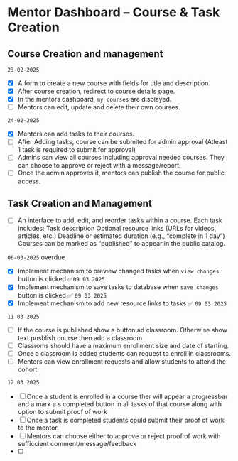 # Mentor Dashboard – Course & Task Creation

## Course Creation and management

`23-02-2025`

- [x] A form to create a new course with fields for title and description.
- [x] After course creation, redirect to course details page.
- [x] In the mentors dashboard, `my courses` are displayed.
- [ ] Mentors can edit, update and delete their own courses.

`24-02-2025`

- [x] Mentors can add tasks to their courses.
- [ ] After Adding tasks, course can be submited for admin approval (Atleast 1 task is required to submit for approval)
- [ ] Admins can view all courses including approval needed courses. They can choose to approve or reject with a message/report.
- [ ] Once the admin approves it, mentors can publish the course for public access.

## Task Creation and Management

- [ ] An interface to add, edit, and reorder tasks within a course.
      Each task includes:
      Task description
      Optional resource links (URLs for videos, articles, etc.)
      Deadline or estimated duration (e.g., “complete in 1 day”)
      Courses can be marked as “published” to appear in the public catalog.

<!--  -->

`06-03-2025`
overdue

- [x] Implement mechanism to preview changed tasks when `view changes` button is clicked ✅`09 03 2025`
- [x] Implement mechanism to save tasks to database when `save changes` button is clicked ✅ `09 03 2025`
- [x] Implement mechanism to add new resource links to tasks ✅ `09 03 2025`

`11 03 2025`

- [ ] If the course is published show a button ad classroom. Otherwise show text pusblish course then add a classroom
- [ ] Classroms should have a maximum enrollment size and date of starting.
- [ ] Once a classroom is added students can request to enroll in classrooms.
- [ ] Mentors can view enrollment requests and allow students to attend the cohort.

`12 03 2025`

- [ ] Once a student is enrolled in a course ther will appear a progressbar and a mark a s completed button in all tasks of that course along with option to submit proof of work
- [ ] Once a task is completed students could submit their proof of work to the mentor.
- [ ] Mentors can choose either to approve or reject proof of work with sufficcient comment/message/feedback
- [ ] 
